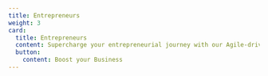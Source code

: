 ```yaml
---
title: Entrepreneurs
weight: 3
card:
  title: Entrepreneurs
  content: Supercharge your entrepreneurial journey with our Agile-driven strategies! We help entrepreneurs streamline their operations, rapidly adapt to market demands, and deliver customer-centric products faster. Discover how our Agile expertise can elevate your business to new heights of efficiency and innovation.
  button:
    content: Boost your Business
---
```

